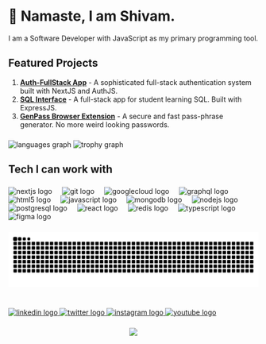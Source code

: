<h1 align="left">🙏 Namaste, I am Shivam.</h1>
<p align="left">I am a Software Developer with JavaScript as my primary programming tool.</p>

## Featured Projects
1. **[Auth-FullStack App](https://github.com/z1shivam/learning-auth-attempt6)** - A sophisticated full-stack authentication system built with NextJS and AuthJS.
2. **[SQL Interface](https://github.com/z1shivam/SQLInterface)** - A full-stack app for student learning SQL. Built with ExpressJS.
3. **[GenPass Browser Extension](https://github.com/z1shivam/genpass-extension)** - A secure and fast pass-phrase generator. No more weird looking passwords.

###

<div align="left">
  <img src="https://github-readme-stats.vercel.app/api/top-langs?username=z1shivam&locale=en&hide_title=false&layout=compact&card_width=320&langs_count=5&theme=nord&hide_border=false&order=2" height="150" alt="languages graph"  />
  <img src="https://github-profile-trophy.vercel.app?username=z1shivam&theme=onedark&column=2&row=1&margin-w=8&margin-h=8&no-bg=true&no-frame=true&order=4" height="150" alt="trophy graph"  />
</div>

###

<h2 align="left">Tech I can work with</h2>

###

<div align="left">
  <img src="https://cdn.jsdelivr.net/gh/devicons/devicon/icons/nextjs/nextjs-original.svg" height="40" alt="nextjs logo"  />
  <img width="12" />
  <img src="https://cdn.jsdelivr.net/gh/devicons/devicon/icons/git/git-original.svg" height="40" alt="git logo"  />
  <img width="12" />
  <img src="https://cdn.jsdelivr.net/gh/devicons/devicon/icons/googlecloud/googlecloud-original.svg" height="40" alt="googlecloud logo"  />
  <img width="12" />
  <img src="https://cdn.jsdelivr.net/gh/devicons/devicon/icons/graphql/graphql-plain.svg" height="40" alt="graphql logo"  />
  <img width="12" />
  <img src="https://cdn.jsdelivr.net/gh/devicons/devicon/icons/html5/html5-original.svg" height="40" alt="html5 logo"  />
  <img width="12" />
  <img src="https://cdn.jsdelivr.net/gh/devicons/devicon/icons/javascript/javascript-original.svg" height="40" alt="javascript logo"  />
  <img width="12" />
  <img src="https://cdn.jsdelivr.net/gh/devicons/devicon/icons/mongodb/mongodb-original.svg" height="40" alt="mongodb logo"  />
  <img width="12" />
  <img src="https://cdn.jsdelivr.net/gh/devicons/devicon/icons/nodejs/nodejs-original.svg" height="40" alt="nodejs logo"  />
  <img width="12" />
  <img src="https://cdn.jsdelivr.net/gh/devicons/devicon/icons/postgresql/postgresql-original.svg" height="40" alt="postgresql logo"  />
  <img width="12" />
  <img src="https://cdn.jsdelivr.net/gh/devicons/devicon/icons/react/react-original.svg" height="40" alt="react logo"  />
  <img width="12" />
  <img src="https://cdn.jsdelivr.net/gh/devicons/devicon/icons/redis/redis-original.svg" height="40" alt="redis logo"  />
  <img width="12" />
  <img src="https://cdn.jsdelivr.net/gh/devicons/devicon/icons/typescript/typescript-original.svg" height="40" alt="typescript logo"  />
  <img width="12" />
  <img src="https://cdn.jsdelivr.net/gh/devicons/devicon/icons/figma/figma-original.svg" height="40" alt="figma logo"  />
</div>

###

<picture>
  <source media="(prefers-color-scheme: dark)" srcset="https://raw.githubusercontent.com/z1shivam/z1shivam/output/github-contribution-grid-snake-dark.svg">
  <source media="(prefers-color-scheme: light)" srcset="https://raw.githubusercontent.com/z1shivam/z1shivam/output/github-contribution-grid-snake.svg">
  <img alt="github contribution grid snake animation" src="https://raw.githubusercontent.com/z1shivam/z1shivam/output/github-contribution-grid-snake.svg">
</picture>


###

<br clear="both">

<div align="left">
  <a href="https://www.linkedin.com/in/z1shivam/" target="_blank">
    <img src="https://raw.githubusercontent.com/maurodesouza/profile-readme-generator/master/src/assets/icons/social/linkedin/default.svg" width="58" height="40" alt="linkedin logo"  />
  </a>
  <a href="https://twitter.com/z1_shivam" target="_blank">
    <img src="https://raw.githubusercontent.com/maurodesouza/profile-readme-generator/master/src/assets/icons/social/twitter/default.svg" width="58" height="40" alt="twitter logo"  />
  </a>
  <a href="https://instagram.com/z1_shivam" target="_blank">
    <img src="https://raw.githubusercontent.com/maurodesouza/profile-readme-generator/master/src/assets/icons/social/instagram/default.svg" width="58" height="40" alt="instagram logo"  />
  </a>
  <a href="https://youtube.com/kumarshivam" target="_blank">
    <img src="https://raw.githubusercontent.com/maurodesouza/profile-readme-generator/master/src/assets/icons/social/youtube/default.svg" width="58" height="40" alt="youtube logo"  />
  </a>
</div>

###
###

<div align="center">
  <img src="https://visitor-badge.laobi.icu/badge?page_id=z1shivam.z1shivam&left_color=blueviolet&right_color=cornflowerblue&left_text=Profile%20Views"  />
</div>

###
